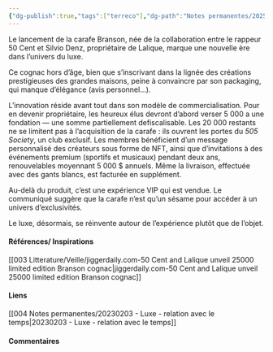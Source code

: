 ```yaml
---
{"dg-publish":true,"tags":["terreco"],"dg-path":"Notes permanentes/20251031 - Luxe - expérientiel.md","permalink":"/notes-permanentes/20251031-luxe-experientiel/","dgPassFrontmatter":true}
---
```


Le lancement de la carafe Branson, née de la collaboration entre le rappeur 50 Cent et Silvio Denz, propriétaire de Lalique, marque une nouvelle ère dans l’univers du luxe. 

Ce cognac hors d’âge, bien que s’inscrivant dans la lignée des créations prestigieuses des grandes maisons, peine à convaincre par son packaging, qui manque d’élégance (avis personnel...).

L’innovation réside avant tout dans son modèle de commercialisation. Pour en devenir propriétaire, les heureux élus devront d’abord verser 5 000 a une fondation — une somme partiellement defiscalisable. 
Les 20 000 restants ne se limitent pas à l’acquisition de la carafe : ils ouvrent les portes du _505 Society_, un club exclusif. Les membres bénéficient d’un message personnalisé des créateurs sous forme de NFT, ainsi que d’invitations à des événements premium (sportifs et musicaux) pendant deux ans, renouvelables moyennant 5 000 $ annuels. 
Même la livraison, effectuée avec des gants blancs, est facturée en supplément.

Au-delà du produit, c’est une expérience VIP qui est vendue. Le communiqué suggère que la carafe n’est qu’un sésame pour accéder à un univers d’exclusivités. 

Le luxe, désormais, se réinvente autour de l’expérience plutôt que de l’objet.

#### Références/ Inspirations
[[003 Litterature/Veille/jiggerdaily.com-50 Cent and Lalique unveil 25000 limited edition Branson cognac\|jiggerdaily.com-50 Cent and Lalique unveil 25000 limited edition Branson cognac]]

#### Liens
[[004 Notes permanentes/20230203 - Luxe - relation avec le temps\|20230203 - Luxe - relation avec le temps]]


#### Commentaires


